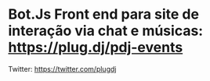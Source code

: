# Bot.Js Front end para site de interação via chat e músicas: https://plug.dj/pdj-events 
Twitter: https://twitter.com/plugdj

